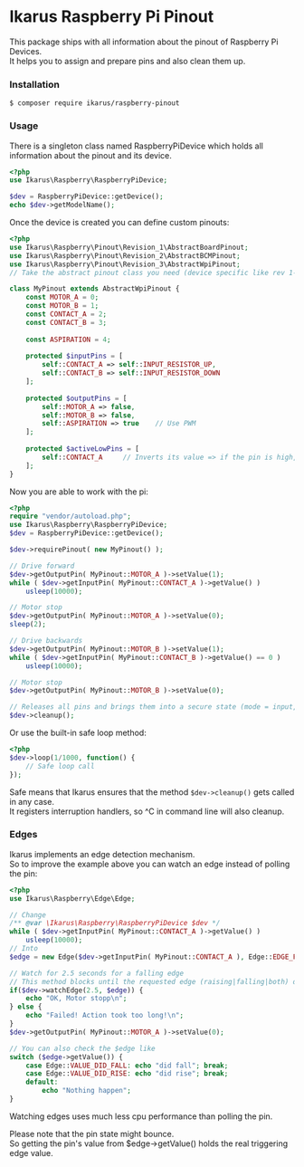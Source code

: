 # Ikarus Raspberry Pi Pinout

This package ships with all information about the pinout of Raspberry Pi Devices.  
It helps you to assign and prepare pins and also clean them up.

### Installation
```bin
$ composer require ikarus/raspberry-pinout
```

### Usage
There is a singleton class named RaspberryPiDevice which holds all information about the pinout and its device.
```php
<?php
use Ikarus\Raspberry\RaspberryPiDevice;

$dev = RaspberryPiDevice::getDevice();
echo $dev->getModelName();
```

Once the device is created you can define custom pinouts:
````php
<?php
use Ikarus\Raspberry\Pinout\Revision_1\AbstractBoardPinout;
use Ikarus\Raspberry\Pinout\Revision_2\AbstractBCMPinout;
use Ikarus\Raspberry\Pinout\Revision_3\AbstractWpiPinout;
// Take the abstract pinout class you need (device specific like rev 1-3) and you want to declare the pinout (bcm, wpi or board).

class MyPinout extends AbstractWpiPinout {
    const MOTOR_A = 0;
    const MOTOR_B = 1;
    const CONTACT_A = 2;
    const CONTACT_B = 3;
    
    const ASPIRATION = 4;
    
    protected $inputPins = [
        self::CONTACT_A => self::INPUT_RESISTOR_UP,
        self::CONTACT_B => self::INPUT_RESISTOR_DOWN
    ];
    
    protected $outputPins = [
        self::MOTOR_A => false,
        self::MOTOR_B => false,
        self::ASPIRATION => true    // Use PWM
    ];
    
    protected $activeLowPins = [
        self::CONTACT_A     // Inverts its value => if the pin is high, the value is 0.
    ];
}
````
Now you are able to work with the pi:
```php
<?php
require "vendor/autoload.php";
use Ikarus\Raspberry\RaspberryPiDevice;
$dev = RaspberryPiDevice::getDevice();

$dev->requirePinout( new MyPinout() );

// Drive forward
$dev->getOutputPin( MyPinout::MOTOR_A )->setValue(1);
while ( $dev->getInputPin( MyPinout::CONTACT_A )->getValue() )
    usleep(10000);

// Motor stop
$dev->getOutputPin( MyPinout::MOTOR_A )->setValue(0);
sleep(2);

// Drive backwards
$dev->getOutputPin( MyPinout::MOTOR_B )->setValue(1);
while ( $dev->getInputPin( MyPinout::CONTACT_B )->getValue() == 0 )
    usleep(10000);

// Motor stop
$dev->getOutputPin( MyPinout::MOTOR_B )->setValue(0);

// Releases all pins and brings them into a secure state (mode = input, value = 0 and resistor = none).
$dev->cleanup();
```
Or use the built-in safe loop method:

```php
<?php
$dev->loop(1/1000, function() {
    // Safe loop call
});
```
Safe means that Ikarus ensures that the method ```$dev->cleanup()``` gets called in any case.  
It registers interruption handlers, so ^C in command line will also cleanup.

### Edges
Ikarus implements an edge detection mechanism.  
So to improve the example above you can watch an edge instead of polling the pin:

`````php
<?php
use Ikarus\Raspberry\Edge\Edge;

// Change
/** @var \Ikarus\Raspberry\RaspberryPiDevice $dev */
while ( $dev->getInputPin( MyPinout::CONTACT_A )->getValue() )
    usleep(10000);
// Into
$edge = new Edge($dev->getInputPin( MyPinout::CONTACT_A ), Edge::EDGE_FALLING);

// Watch for 2.5 seconds for a falling edge
// This method blocks until the requested edge (raising|falling|both) did occur or time is up.
if($dev->watchEdge(2.5, $edge)) {
    echo "OK, Motor stopp\n";
} else {
    echo "Failed! Action took too long!\n";
}
$dev->getOutputPin( MyPinout::MOTOR_A )->setValue(0);

// You can also check the $edge like
switch ($edge->getValue()) {
    case Edge::VALUE_DID_FALL: echo "did fall"; break;
    case Edge::VALUE_DID_RISE: echo "did rise"; break;
    default:
        echo "Nothing happen";
}
`````
Watching edges uses much less cpu performance than polling the pin.

Please note that the pin state might bounce.  
So getting the pin's value from $edge->getValue() holds the real triggering edge value.